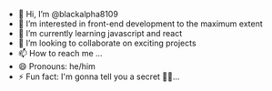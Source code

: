 - 👋 Hi, I’m @blackalpha8109
- 👀 I’m interested in front-end development to the maximum extent 
- 🌱 I’m currently learning javascript and react
- 💞️ I’m looking to collaborate on exciting projects
- 📫 How to reach me ...
- 😄 Pronouns: he/him
- ⚡ Fun fact: I'm gonna tell you a secret 🤫🤫...

<!---
blackalpha8109/blackalpha8109 is a ✨ special ✨ repository because its `README.md` (this file) appears on your GitHub profile.
You can click the Preview link to take a look at your changes.
--->
